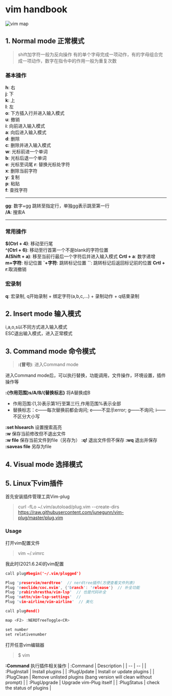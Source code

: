 # vim handbook

![vim map](vim.en.png)

## 1. Normal mode 正常模式

> shift加字符一般为反向操作
> 有的单个字母完成一项动作，有的字母组合完成一项动作，数字在指令中的作用一般为重复次数 

### 基本操作

**h**: 右  
**j**: 下  
**k**: 上  
**l**: 左  
**o**: 下方插入行并进入输入模式  
**u**: 撤销  
**i**: 向前进入输入模式  
**a**: 向后进入输入模式  
**d**: 删除  
**c**: 删除并进入输入模式  
**w**: 光标前进一个单词  
**b**: 光标后退一个单词  
**e**: 光标至词尾
**r**: 替换光标处字符  
**x**: 删除当前字符  
**y**: 复制  
**p**: 粘贴  
**f**: 查找字符  
***
**gg**: 数字+gg 跳转至指定行，单独gg表示跳至第一行  
**/A**: 搜索A

***

### 常用操作

**$(Ctrl + 4)**: 移动至行尾  
**^(Ctrl + 6)**: 移动至行首第一个不是blank的字符位置  
**A(Shift + a)**: 移至当前行最后一个字符后并进入输入模式
**Crtl + a**: 数字递增  
**m+字符**: 标记位置
**`+字符**: 跳转标记位置
**``**: 跳转标记后返回标记前的位置
**Crtl + r**:取消撤销

### 宏录制

**q**: 宏录制, q开始录制 + 绑定字符(a,b,c,...) + 录制动作 + q结束录制

## 2. Insert mode 输入模式

i,a,o,s以不同方式进入输入模式  
ESC退出输入模式，进入正常模式

## 3. Command mode 命令模式

> **:(冒号)**:  进入Command mode  

进入Command mode后，可以执行替换，功能调用，文件操作，环境设置，插件操作等  

**:{作用范围}s/A/B/{替换标志}** 将A替换成B  

- 作用范围:{1,3}表示第1行至第三行,作用范围%表示全部
- 替换标志：c——每次替换前都会询问; e——不显示error; g——不询问; i——不区分大小写

**:set hlsearch** 设置搜索高亮  
**:w** 保存当前修改但不退出文件  
**:w file** 保存当前文件到file（另存为）
**:q!** 退出文件但不保存
**:wq** 退出并保存
**:saveas file** 另存为file

## 4. Visual mode 选择模式

## 5. Linux下vim插件  

首先安装插件管理工具Vim-plug
> curl -fLo ~/.vim/autoload/plug.vim --create-dirs https://raw.githubusercontent.com/junegunn/vim-plug/master/plug.vim

### Usage

打开vim配置文件
> vim ~/.vimrc

我此时(2021.6.24)的vim配置

```c++
call plug#begin('~/.vim/plugged')

Plug 'preservim/nerdtree'  // nerdtree插件(方便查看文件列表)
Plug 'neoclide/coc.nvim', {'branch': 'release'}  // 补全功能
Plug 'prabirshrestha/vim-lsp'  // 也是代码补全
Plug 'mattn/vim-lsp-settings'  // 
Plug 'vim-airline/vim-airline'  // 美化

call plug#end()

map <F2> :NERDTreeToggle<CR>

set number                 
set relativenumber
```

打开任意vim编辑器

> $ vim

**:Command** 执行插件相关操作
| :Command | Description |
| -- | -- |
| :PlugInstall | Install plugins |
| :PlugUpdate | Install or update plugins |
| :PlugClean | Remove unlisted plugins (bang version will clean without prompt) |
| :PlugUpgrade |  Upgrade vim-Plug itself |
| :PlugStatus | check the status of plugins |
